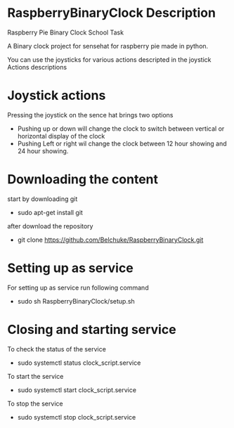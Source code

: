 # RaspberryBinaryClock Description
Raspberry Pie Binary Clock School Task

A Binary clock project for sensehat for raspberry pie made in python. 

You can use the joysticks for various actions descripted in the joystick Actions descriptions

# Joystick actions
Pressing the joystick on the sence hat brings two options
- Pushing up or down will change the clock to switch between vertical or horizontal display of the clock
- Pushing Left or right wil change the clock between 12 hour showing and 24 hour showing.

# Downloading the content
start by downloading git
* sudo apt-get install git

after download the repository
* git clone https://github.com/Belchuke/RaspberryBinaryClock.git

# Setting up as service
For setting up as service run following command
* sudo sh RaspberryBinaryClock/setup.sh

# Closing and starting service

To check the status of the service
* sudo systemctl status clock_script.service

To start the service
* sudo systemctl start clock_script.service

To stop the service
* sudo systemctl stop clock_script.service

